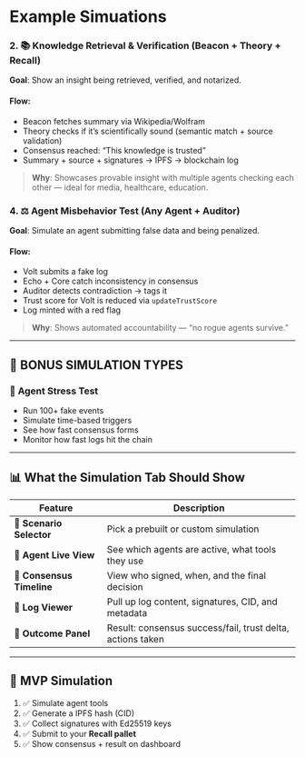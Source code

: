 # Example Simuations

### 2. **📚 Knowledge Retrieval & Verification (Beacon + Theory + Recall)**

**Goal**: Show an insight being retrieved, verified, and notarized.

#### Flow:

* Beacon fetches summary via Wikipedia/Wolfram
* Theory checks if it’s scientifically sound (semantic match + source validation)
* Consensus reached: “This knowledge is trusted”
* Summary + source + signatures → IPFS → blockchain log

> **Why**: Showcases provable insight with multiple agents checking each other — ideal for media, healthcare, education.

### 4. **⚖️ Agent Misbehavior Test (Any Agent + Auditor)**

**Goal**: Simulate an agent submitting false data and being penalized.

#### Flow:

* Volt submits a fake log
* Echo + Core catch inconsistency in consensus
* Auditor detects contradiction → tags it
* Trust score for Volt is reduced via `updateTrustScore`
* Log minted with a red flag

> **Why**: Shows automated accountability — “no rogue agents survive.”

---

## 🧠 BONUS SIMULATION TYPES

### 🔁 **Agent Stress Test**

* Run 100+ fake events
* Simulate time-based triggers
* See how fast consensus forms
* Monitor how fast logs hit the chain

---

## 📊 What the Simulation Tab Should Show

| Feature                   | Description                                                |
| ------------------------- | ---------------------------------------------------------- |
| 🔘 **Scenario Selector**  | Pick a prebuilt or custom simulation                       |
| 🧠 **Agent Live View**    | See which agents are active, what tools they use           |
| 🧾 **Consensus Timeline** | View who signed, when, and the final decision              |
| 🧬 **Log Viewer**         | Pull up log content, signatures, CID, and metadata         |
| 🎯 **Outcome Panel**      | Result: consensus success/fail, trust delta, actions taken |

---

## 🧱 MVP Simulation

1. ✅ Simulate agent tools
2. ✅ Generate a IPFS hash (CID)
3. ✅ Collect signatures with Ed25519 keys
4. ✅ Submit to your **Recall pallet**
5. ✅ Show consensus + result on dashboard

